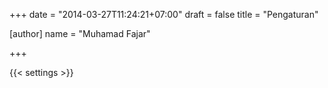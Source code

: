 +++
date = "2014-03-27T11:24:21+07:00"
draft = false
title = "Pengaturan"

[author]
  name = "Muhamad Fajar"

+++

{{< settings >}}
